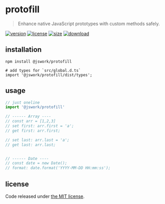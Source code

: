 # protofill
> Enhance native JavaScript prototypes with custom methods safely.

[![version][version-image]][version-url]
[![license][license-image]][license-url]
[![size][size-image]][size-url]
[![download][download-image]][download-url]

## installation
```shell
npm install @jswork/protofill

# add types for `src/global.d.ts`
import '@jswork/protofill/dist/types';
```

## usage
```js
// just oneline
import '@jswork/protofill'

// ------ Array ---- 
// const arr = [1,2,3]
// set first: arr.first = 'a';
// get first: arr.first;

// set last: arr.last = 'a';
// get last: arr.last;


// ------ Date ----
// const date = new Date();
// format: date.format('YYYY-MM-DD HH:mm:ss');
```

## license
Code released under [the MIT license](https://github.com/afeiship/protofill/blob/master/LICENSE.txt).

[version-image]: https://img.shields.io/npm/v/@jswork/protofill
[version-url]: https://npmjs.org/package/@jswork/protofill

[license-image]: https://img.shields.io/npm/l/@jswork/protofill
[license-url]: https://github.com/afeiship/protofill/blob/master/LICENSE.txt

[size-image]: https://img.shields.io/bundlephobia/minzip/@jswork/protofill
[size-url]: https://github.com/afeiship/protofill/blob/master/dist/protofill.min.js

[download-image]: https://img.shields.io/npm/dm/@jswork/protofill
[download-url]: https://www.npmjs.com/package/@jswork/protofill

